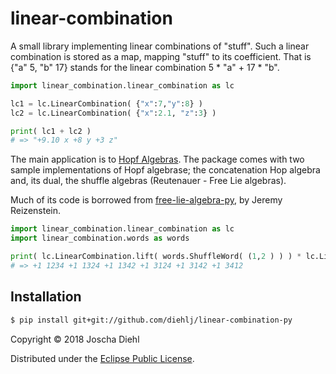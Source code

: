 # linear-combination

A small library implementing linear combinations of "stuff".
Such a linear combination is stored as a map, mapping "stuff" to its coefficient.
That is {"a" 5, "b" 17} stands for the linear combination 5 * "a" + 17 * "b".

```python
import linear_combination.linear_combination as lc

lc1 = lc.LinearCombination( {"x":7,"y":8} )
lc2 = lc.LinearCombination( {"x":2.1, "z":3} )

print( lc1 + lc2 )
# => "+9.10 x +8 y +3 z"
```

The main application is to [Hopf Algebras](https://en.wikipedia.org/wiki/Hopf_algebra).
The package comes with two sample implementations of Hopf algebrase;
the concatenation Hop algebra and, its dual, the shuffle algebras (Reutenauer - Free Lie algebras).

Much of its code is borrowed from [free-lie-algebra-py](https://github.com/bottler/free-lie-algebra-py), by Jeremy Reizenstein.

```python
import linear_combination.linear_combination as lc
import linear_combination.words as words

print( lc.LinearCombination.lift( words.ShuffleWord( (1,2 ) ) ) * lc.LinearCombination.lift( words.ShuffleWord( (3,4 ) ) ) )
# => +1 1234 +1 1324 +1 1342 +1 3124 +1 3142 +1 3412
```


## Installation

~~~ sh
$ pip install git+git://github.com/diehlj/linear-combination-py
~~~

Copyright © 2018 Joscha Diehl

Distributed under the [Eclipse Public License](https://opensource.org/licenses/eclipse-1.0.php).

